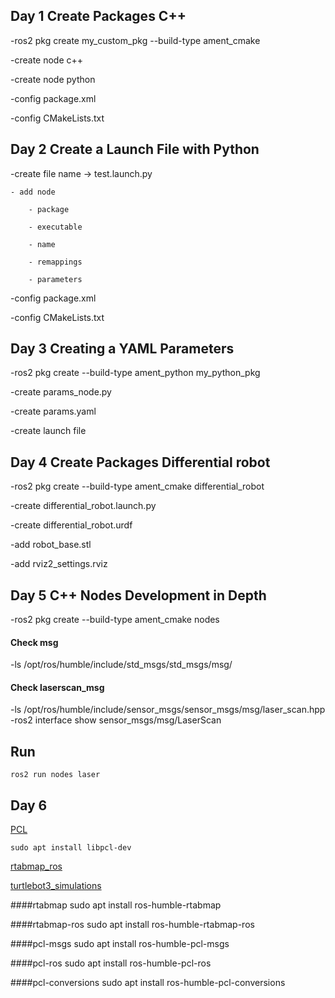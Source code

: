 Day 1
Create Packages C++
-------

-ros2 pkg create my_custom_pkg --build-type ament_cmake

-create node c++

-create node python

-config package.xml

-config CMakeLists.txt

Day 2
Create a Launch File with Python
-------

-create file name -> test.launch.py

    - add node
    
        - package
        
        - executable
        
        - name
        
        - remappings
        
        - parameters

-config package.xml

-config CMakeLists.txt


Day 3
Creating a YAML Parameters
-------

-ros2 pkg create --build-type ament_python my_python_pkg

-create params_node.py

-create params.yaml

-create launch file


Day 4
Create Packages Differential robot
-------

-ros2 pkg create --build-type ament_cmake differential_robot

-create differential_robot.launch.py

-create differential_robot.urdf

-add robot_base.stl

-add rviz2_settings.rviz

Day 5
C++ Nodes Development in Depth
-------

-ros2 pkg create --build-type ament_cmake nodes

#### Check msg
-ls /opt/ros/humble/include/std_msgs/std_msgs/msg/

#### Check laserscan_msg
-ls /opt/ros/humble/include/sensor_msgs/sensor_msgs/msg/laser_scan.hpp
-ros2 interface show sensor_msgs/msg/LaserScan

Run
------
    ros2 run nodes laser

Day 6
-------
[PCL](https://pointclouds.org/downloads/)

    sudo apt install libpcl-dev    

[rtabmap_ros](https://github.com/introlab/rtabmap_ros/tree/humble-devel)

[turtlebot3_simulations](https://github.com/ROBOTIS-GIT/turtlebot3_simulations/tree/humble-devel)

####rtabmap
    sudo apt install ros-humble-rtabmap

####rtabmap-ros
    sudo apt install ros-humble-rtabmap-ros

####pcl-msgs
    sudo apt install ros-humble-pcl-msgs    

####pcl-ros
    sudo apt install ros-humble-pcl-ros

####pcl-conversions
    sudo apt install ros-humble-pcl-conversions